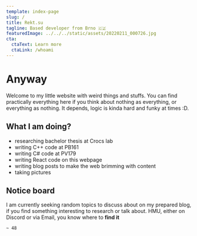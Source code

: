 ```yaml
---
template: index-page
slug: /
title: Rekt.su
tagline: Based developer from Brno 🇨🇿
featuredImage: ../../../static/assets/20220211_000726.jpg
cta:
  ctaText: Learn more
  ctaLink: /whoami
---
```

# Anyway
Welcome to my little website with weird things and stuffs. You can find practically everything here if you think about nothing as everything, or everything as nothing. It depends, logic is kinda hard and funky at times :D.

## What I am doing?

- researching bachelor thesis at Crocs lab
- writing C++ code at PB161
- writing C# code at PV179
- writing React code on this webpage
- writing blog posts to make the web brimming with content
- taking pictures

## Notice board

I am currently seeking random topics to discuss about on my prepared blog, if you find something interesting to research or talk about. HMU, either on Discord or via Email, you know where to __find it__ 

`~ 48`